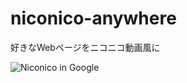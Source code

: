 niconico-anywhere
=================

好きなWebページをニコニコ動画風に

![Niconico in Google](http://i.gyazo.com/91f04b86c9910a2ef74c0c025edb9ed3.png)
